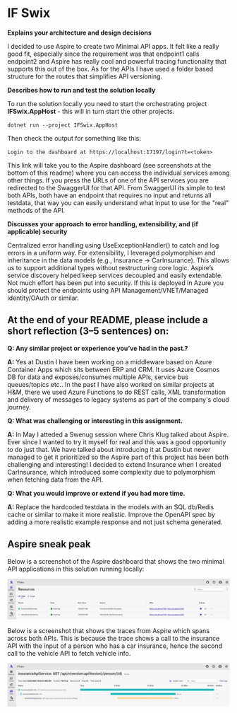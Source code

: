 # IF Swix
**Explains your architecture and design decisions**

I decided to use Aspire to create two Minimal API apps. It felt like a really good fit, especially since the requirement was that endpoint1 calls endpoint2 and Aspire has really cool and powerful tracing functionality that supports this out of the box. As for the APIs I have used a folder based structure for the routes that simplifies API versioning.

**Describes how to run and test the solution locally**

To run the solution locally you need to start the orchestrating project **IFSwix.AppHost** - this will in turn start the other projects.
```
dotnet run --project IFSwix.AppHost
```
Then check the output for something like this:
```
Login to the dashboard at https://localhost:17197/login?t=<token>
```
This link will take you to the Aspire dashboard (see screenshots at the bottom of this readme) where you can access the individual services among other things. If you press the URLs of one of the API services you are redirected to the SwaggerUI for that API. From SwaggerUI its simple to test both APIs, both have an endpoint that requires no input and returns all testdata, that way you can easily understand what input to use for the "real" methods of the API. 

**Discusses your approach to error handling, extensibility, and (if applicable) security**

Centralized error handling using UseExceptionHandler() to catch and log errors in a uniform way.
For extensibility, I leveraged polymorphism and inheritance in the data models (e.g., Insurance → CarInsurance). This allows us to support additional types without restructuring core logic. Aspire’s service discovery helped keep services decoupled and easily extendable. 
Not much effort has been put into security. If this is deployed in Azure you should protect the endpoints using API Management/VNET/Managed identity/OAuth or similar.


## At the end of your README, please include a short reflection (3–5 sentences) on:
**Q: Any similar project or experience you’ve had in the past.?**

**A:** Yes at Dustin I have been working on a middleware based on Azure Container Apps which sits between ERP and CRM. It uses Azure Cosmos DB for data and exposes/consumes multiple APIs, service bus queues/topics etc..
In the past I have also worked on similar projects at H&M, there we used Azure Functions to do REST calls, XML transformation and delivery of messages to legacy systems as part of the company's cloud journey.


**Q: What was challenging or interesting in this assignment.**

**A:** In May I atteded a Swenug session where Chris Klug talked about Aspire. Ever since I wanted to try it myself for real and this was a good opportunity to do just that. We have talked about introducing it at Dustin but never managed to get it prioritized so the Aspire part of this project has been both challenging and interesting! I decided to extend Insurance when I created CarInsurance, which introduced some complexity due to polymorphism when fetching data from the API.


**Q: What you would improve or extend if you had more time.**

**A:** Replace the hardcoded testdata in the models with an SQL db/Redis cache or similar to make it more realistic. Improve the OpenAPI spec by adding a more realistic example response and not just schema generated.


## Aspire sneak peak

Below is a screenshot of the Aspire dashboard that shows the two minimal API applications in this solution running locally:

![Aspire resources](docs/Aspire_resources.jpg)

Below is a screenshot that shows the traces from Aspire which spans across both APIs. This is because the trace shows a call to the insurance API with the input of a person who has a car insurance, hence the second call to the vehicle API to fetch vehicle info.

![Aspire traces](docs/Aspire_traces.jpg)